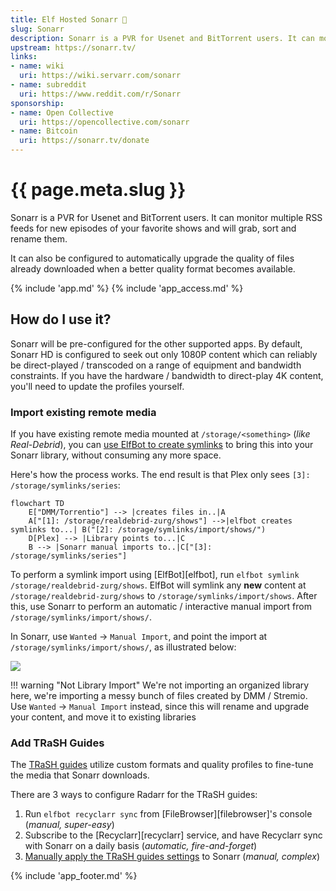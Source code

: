 ```yaml
---
title: Elf Hosted Sonarr 🧝
slug: Sonarr
description: Sonarr is a PVR for Usenet and BitTorrent users. It can monitor multiple RSS feeds for new episodes of your favorite shows and will grab, sort and rename them
upstream: https://sonarr.tv/
links:
- name: wiki
  uri: https://wiki.servarr.com/sonarr
- name: subreddit
  uri: https://www.reddit.com/r/Sonarr
sponsorship: 
- name: Open Collective
  uri: https://opencollective.com/sonarr
- name: Bitcoin
  uri: https://sonarr.tv/donate
---
```


# {{ page.meta.slug }}

Sonarr is a PVR for Usenet and BitTorrent users. It can monitor multiple RSS feeds for new episodes of your favorite shows and will grab, sort and rename them. 

It can also be configured to automatically upgrade the quality of files already downloaded when a better quality format becomes available. 

{% include 'app.md' %}
{% include 'app_access.md' %}

## How do I use it?

Sonarr will be pre-configured for the other supported apps. By default, Sonarr HD is configured to seek out only 1080P content which can reliably be direct-played / transcoded on a range of equipment and bandwidth constraints. If you have the hardware / bandwidth to direct-play 4K content, you'll need to update the profiles yourself.

### Import existing remote media

If you have existing remote media mounted at `/storage/<something>` (*like Real-Debrid*), you can [use ElfBot to create symlinks](/app/elfbot#how-to-import-symlinks) to bring this into your Sonarr library, without consuming any more space.

Here's how the process works. The end result is that Plex only sees `[3]: /storage/symlinks/series`:

```mermaid
flowchart TD
    E["DMM/Torrentio"] --> |creates files in..|A
    A["[1]: /storage/realdebrid-zurg/shows"] -->|elfbot creates symlinks to...| B("[2]: /storage/symlinks/import/shows/")
    D[Plex] --> |Library points to...|C
    B --> |Sonarr manual imports to..|C["[3]: /storage/symlinks/series"]

```

To perform a symlink import using [ElfBot][elfbot], run `elfbot symlink /storage/realdebrid-zurg/shows`. ElfBot will symlink any **new**  content at `/storage/realdebrid-zurg/shows` to `/storage/symlinks/import/shows`. After this, use Sonarr to perform an automatic / interactive manual import from `/storage/symlinks/import/shows/`.

In Sonarr, use `Wanted` -> `Manual Import`, and point the import at `/storage/symlinks/import/shows/`, as illustrated below:

![](/images/sonarr-wanted-manual-import.png)

!!! warning "Not Library Import"
    We're not importing an organized library here, we're importing a messy bunch of files created by DMM / Stremio. Use `Wanted` -> `Manual Import` instead, since this will rename and upgrade your content, and move it to existing libraries

### Add TRaSH Guides

The [TRaSH guides](https://trash-guides.info/) utilize custom formats and quality profiles to fine-tune the media that Sonarr downloads.

There are 3 ways to configure Radarr for the TRaSH guides:

1. Run `elfbot recyclarr sync` from [FileBrowser][filebrowser]'s console (*manual, super-easy*)
2. Subscribe to the [Recyclarr][recyclarr] service, and have Recyclarr sync with Sonarr on a daily basis (*automatic, fire-and-forget*)
3. [Manually apply the TRaSH guides settings](/guides/media/optimize-series-quality-with-trash-custom-formats/) to Sonarr (*manual, complex*)

{% include 'app_footer.md' %}